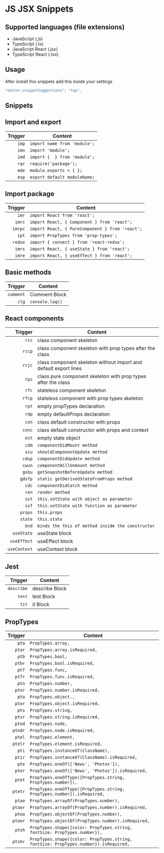 # JS JSX Snippets

## Supported languages (file extensions)
* JavaScript (.js)
* TypeScript (.ts)
* JavaScript React (.jsx)
* TypeScript React (.tsx)

## Usage
After install this snippets add this inside your settings

```js
"editor.snippetSuggestions": "top",
```

## Snippets

## Import and export
| Trigger  | Content |
| -------: | ------- |
| `imp`   | `import name from 'module';` |
| `imn`  | `import 'module';` |
| `imd`  | `import {  } from 'module';` |
| `rqr`  | `require('package');` |
| `mde`  | `module.exports = { };` |
| `exp`  | `export default moduleName;` |

## Import package
| Trigger  | Content |
| -------: | ------- |
| `imr`   | `import React from 'react';` |
| `imrc`   | `import React, { Component } from 'react';` |
| `imrpc`   | `import React, { PureComponent } from 'react';` |
| `ipt`   | `import PropTypes from 'prop-types';` |
| `redux`   | `import { connect } from 'react-redux';` |
| `imrs`   | `import React, { useState } from 'react';` |
| `imre`   | `import React, { useEffect } from 'react';` |

## Basic methods
| Trigger  | Content |
| -------: | ------- |
| `comment`   | Comment Block |
| `clg`   | `console.log()` |

## React components
| Trigger  | Content |
| -------: | ------- |
| `rcc`   | class component skeleton |
| `rccp`  | class component skeleton with prop types after the class |
| `rcjc`  | class component skeleton without import and default export lines |
| `rpc`   | class pure component skeleton with prop types after the class |
| `rfc`   | stateless component skeleton |
| `rfcp`  | stateless component with prop types skeleton |
| `rpt`   | empty propTypes declaration |
| `rdp`   | empty defaultProps declaration |
| `con`   | class default constructor with props|
| `conc`  | class default constructor with props and context |
| `est`   | empty state object |
| `cdm`   | `componentDidMount method` |
| `scu`   | `shouldComponentUpdate method` |
| `cdup`  | `componentDidUpdate method` |
| `cwun`  | `componentWillUnmount method` |
| `gsbu`   | `getSnapshotBeforeUpdate method` |
| `gdsfp`   | `static getDerivedStateFromProps method` |
| `cdc`   | `componentDidCatch method` |
| `ren`   | `render method` |
| `sst`   | `this.setState with object as parameter` |
| `ssf`   | `this.setState with function as parameter` |
| `props` | `this.props` |
| `state` | `this.state` |
| `bnd`   | `binds the this of method inside the constructor` |
| `useState`   | useState block |
| `useEffect`   | useEffect block |
| `useContext`   | useContext block |

## Jest
| Trigger  | Content |
| -------: | ------- |
| `describe`   | describe Block |
| `test`   | test Block |
| `tit`   | it Block |


## PropTypes
| Trigger  | Content |
| -------: | ------- |
| `pta`   | `PropTypes.array,` |
| `ptar`  | `PropTypes.array.isRequired,` |
| `ptb`   | `PropTypes.bool,` |
| `ptbr`  | `PropTypes.bool.isRequired,` |
| `ptf`   | `PropTypes.func,` |
| `ptfr`  | `PropTypes.func.isRequired,` |
| `ptn`   | `PropTypes.number,` |
| `ptnr`  | `PropTypes.number.isRequired,` |
| `pto`   | `PropTypes.object.,` |
| `ptor`  | `PropTypes.object.isRequired,` |
| `pts`   | `PropTypes.string,` |
| `ptsr`  | `PropTypes.string.isRequired,` |
| `ptnd`  | `PropTypes.node,` |
| `ptndr` | `PropTypes.node.isRequired,` |
| `ptel`  | `PropTypes.element,` |
| `ptelr` | `PropTypes.element.isRequired,` |
| `pti`   | `PropTypes.instanceOf(ClassName),` |
| `ptir`  | `PropTypes.instanceOf(ClassName).isRequired,` |
| `pte`   | `PropTypes.oneOf(['News', 'Photos']),` |
| `pter`  | `PropTypes.oneOf(['News', 'Photos']).isRequired,` |
| `ptet`  | `PropTypes.oneOfType([PropTypes.string, PropTypes.number]),` |
| `ptetr` | `PropTypes.oneOfType([PropTypes.string, PropTypes.number]).isRequired,` |
| `ptao`  | `PropTypes.arrayOf(PropTypes.number),` |
| `ptaor` | `PropTypes.arrayOf(PropTypes.number).isRequired,` |
| `ptoo`  | `PropTypes.objectOf(PropTypes.number),` |
| `ptoor` | `PropTypes.objectOf(PropTypes.number).isRequired,` |
| `ptsh`  | `PropTypes.shape({color: PropTypes.string, fontSize: PropTypes.number}),` |
| `ptshr` | `PropTypes.shape({color: PropTypes.string, fontSize: PropTypes.number}).isRequired,` |
